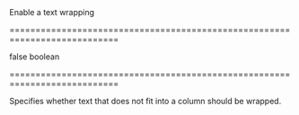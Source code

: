 <!--**
/*-------------------------------------------
    Auto-generated file. Do not modify.
-------------------------------------------

**-->
<!--d-->Enable a text wrapping<!--/d-->
===========================================================================
<!--default-->false<!--/default-->
<!--type-->boolean<!--/type-->
===========================================================================

<!--shortDescription-->
Specifies whether text that does not fit into a column should be wrapped.
<!--/shortDescription-->

<!--fullDescription-->

<!--/fullDescription-->